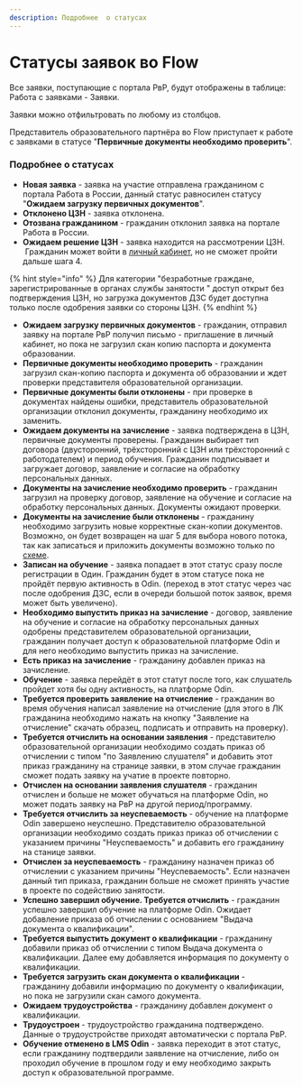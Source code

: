 ```yaml
---
description: Подробнее  о статусах
---
```


# Статусы заявок во Flow

Все заявки, поступающие с портала РвР, будут отображены в таблице: Работа с заявками - Заявки.&#x20;

Заявки можно отфильтровать по любому из столбцов.&#x20;

Представитель образовательного партнёра во Flow приступает к работе с заявками в статусе "**Первичные документы необходимо проверить**".&#x20;

### **Подробнее о статусах**

* **Новая заявка** - заявка на участие отправлена гражданином с портала Работа в России, данный статус равносилен статусу "**Ожидаем загрузку первичных документов**". &#x20;
* **Отклонено ЦЗН** - заявка отклонена.
* **Отозвана гражданином** - гражданин отклонил заявка на портале Работа в России.
* **Ожидаем решение ЦЗН** - заявка находится на рассмотрении ЦЗН.  Гражданин может войти в [личный кабинет](https://informa.gitbook.io/flow-kabinet-grazhdanina/), но не сможет пройти дальше шага 4.&#x20;

{% hint style="info" %}
Для категории "безработные граждане, зарегистрированные в органах службы занятости " доступ открыт без подтверждения ЦЗН, но загрузка документов ДЗС будет доступна только после одобрения заявки со стороны ЦЗН.
{% endhint %}

* **Ожидаем загрузку первичных документов** - гражданин, отправил заявку на портале РвР получил письмо - приглашение в личный кабинет, но пока не загрузил скан копию паспорта и документа образовании.
* **Первичные документы необходимо проверить** - гражданин загрузил скан-копию паспорта и документа об образовании и ждет проверки представителя образовательной организации.
* **Первичные документы были отклонены** - при проверке в документах найдены ошибки, представитель образовательной организации  отклонил документы, гражданину необходимо их заменить.
* **Ожидаем документы на зачисление** - заявка  подтверждена в ЦЗН, первичные документы проверены. Гражданин выбирает тип договора (двусторонний, трёхсторонний с ЦЗН или трёхсторонний с работодателем) и период обучения. Гражданин подписывает и  загружает договор, заявление и согласие на обработку персональных данных.
* **Документы на зачисление необходимо проверить** - гражданин загрузил на проверку договор, заявление на обучение и  согласие на обработку персональных данных. Документы ожидают проверки.
* **Документы на зачисление были отклонены** - гражданину необходимо загрузить новые корректные скан-копии документов. Возможно, он будет возвращен на шаг 5 для выбора нового потока, так как записаться и приложить документы возможно только по [схеме](broken-reference).
* **Записан на обучение** -  заявка попадает в этот статус сразу после регистрации в Один. Гражданин будет в этом статусе пока не пройдёт первую активность в Odin. (переход в этот статус через час после одобрения ДЗС, если в очереди большой поток заявок, время может быть увеличено).
* **Необходимо выпустить приказ на зачисление** - договор, заявление на обучение и согласие на обработку персональных данных одобрены представителем образовательной организации, гражданин получает доступ к образовательной платформе Odin и для него необходимо выпустить приказ на зачисление.
* **Есть приказ на зачисление** - гражданину добавлен приказ на зачисление.
* **Обучение** -  заявка перейдёт в этот статут после того, как слушатель пройдет хотя бы одну активность,  на платформе Odin.
* **Требуется проверить заявление на отчисление** - гражданин во время обучения написал заявление на отчисление (для этого в ЛК гражданина необходимо нажать на кнопку  "Заявление на отчисление" скачать образец, подписать и отправить на проверку).
* **Требуется отчислить на основании заявления** -  представителю образовательной организации необходимо создать приказ  об отчислении с типом "по Заявлению слушателя" и добавить этот приказ гражданину на странице заявки, в этом случае гражданин сможет подать заявку на учатие  в проекте повторно.
* **Отчислен на основании заявления слушателя**  - гражданин отчислен и больше не может обучаться на платформе  Odin, но может подать заявку  на РвР на другой период/программу.
* **Требуется отчислить за неуспеваемость** - обучение на платформе Odin завершено неуспешно.  Представителю образовательной организации необходимо создать приказ приказ об отчислении с указанием причины "Неуспеваемость" и добавить его гражданину на станице заявки.
* **Отчислен за неуспеваемость** -  гражданину назначен приказ об отчислении с указанием причины "Неуспеваемость". Если назначен данный тип приказа, гражданин больше не сможет принять участие в проекте по содействию занятости.
* **Успешно завершил обучение. Требуется отчислить**  - гражданин успешно завершил обучение на платформе Odin. Ожидает добавление приказа об отчислении с основанием "Выдача документа о квалификации".
* **Требуется выпустить документ о квалификации** - гражданину добавили приказ об отчислении с типом Выдача документа о квалификации. Далее ему добавляется информация по документу о квалификации.&#x20;
* **Требуется загрузить скан документа о квалификации** - гражданину добавили информацию по документу о квалификации, но пока не загрузили скан самого документа.
* **Ожидаем трудоустройства** - гражданину добавлен документ о квалификации.
* **Трудоустроен** - трудоустройство гражданина подтверждено. Данные о трудоустройстве приходят автоматически с портала РвР.&#x20;
* **Обучение отменено в LMS Odin** - заявка переходит в этот статус, если гражданину подтвердили заявление на отчисление, либо он проходил обучение  в прошлом году и ему необходимо закрыть доступ к образовательной программе.&#x20;

